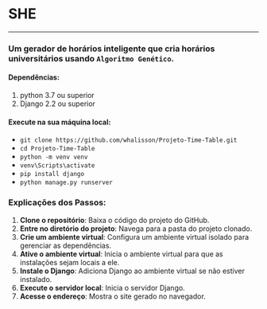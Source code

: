 # SHE
----------------------------------------------------------------------------------------------------------------------------
### Um gerador de horários inteligente que cria horários universitários usando  `Algoritmo Genético`.
  
 #### Dependências:
 1. python 3.7 ou superior
 2. Django 2.2 ou superior
 
#### Execute na sua máquina local:
* `git clone https://github.com/whalisson/Projeto-Time-Table.git`
* `cd Projeto-Time-Table`
* `python -m venv venv`
*  `venv\Scripts\activate`
* `pip install django`
* `python manage.py runserver`

### Explicações dos Passos:

1. **Clone o repositório**: Baixa o código do projeto do GitHub.
2. **Entre no diretório do projeto**: Navega para a pasta do projeto clonado.
3. **Crie um ambiente virtual**: Configura um ambiente virtual isolado para gerenciar as dependências.
4. **Ative o ambiente virtual**: Inicia o ambiente virtual para que as instalações sejam locais a ele.
5. **Instale o Django**: Adiciona Django ao ambiente virtual se não estiver instalado.
7. **Execute o servidor local**: Inicia o servidor Django.
8. **Acesse o endereço**: Mostra o site gerado no navegador.
